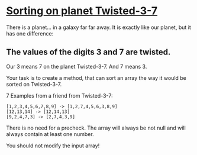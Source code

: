 # [Sorting on planet Twisted-3-7](https://www.codewars.com/kata/sorting-on-planet-twisted-3-7 "https://www.codewars.com/kata/58068479c27998b11900056e")

There is a planet... in a galaxy far far away. It is exactly like our planet, but it has one difference:

## The values of the digits 3 and 7 are twisted.
Our 3 means 7 on the planet Twisted-3-7. And 7 means 3.

Your task is to create a method, that can sort an array the way it would be sorted on Twisted-3-7.

7 Examples from a friend from Twisted-3-7:
```
[1,2,3,4,5,6,7,8,9] -> [1,2,7,4,5,6,3,8,9]
[12,13,14] -> [12,14,13]
[9,2,4,7,3] -> [2,7,4,3,9]
```

There is no need for a precheck. The array will always be not null and will always contain at least one number.

You should not modify the input array!